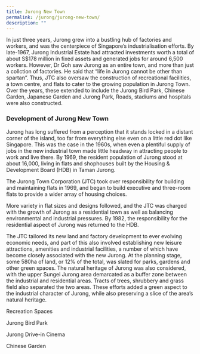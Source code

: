 ```yaml
---
title: Jurong New Town
permalink: /jurong/jurong-new-town/
description: ""
---
```

In just three years, Jurong grew into a bustling hub of factories and workers, and was the centerpiece of Singapore’s industrialisation efforts. By late-1967, Jurong Industrial Estate had attracted investments worth a total of about S$178 million in fixed assets and generated jobs for around 6,500 workers. However, Dr Goh saw Jurong as an entire town, and more than just a collction of factories. He said that “life in Jurong cannot be other than spartan”. Thus, JTC also oversaw the construction of recreational facilities, a town centre, and flats to cater to the growing population in Jurong Town. Over the years, these extended to include the Jurong Bird Park, Chinese Garden, Japanese Garden and Jurong Park, Roads, stadiums and hospitals were also constructed.

### **Development of Jurong New Town**

Jurong has long suffered from a perception that it stands locked in a distant corner of the island, too far from everything else even on a little red dot like Singapore. This was the case in the 1960s, when even a plentiful supply of jobs in the new industrial town made little headway in attracting people to work and live there. By 1969, the resident population of Jurong stood at about 16,000, living in flats and shophouses built by the Housing & Development Board (HDB) in Taman Jurong. 

The Jurong Town Corporation (JTC) took over responsibility for building and maintaining flats in 1969, and began to build executive and three-room flats to provide a wider array of housing choices.

More variety in flat sizes and designs followed, and the JTC was charged with the growth of Jurong as a residential town as well as balancing environmental and industrial pressures. By 1982, the responsibility for the residential aspect of Jurong was returned to the HDB.

The JTC tailored its new land and factory development to ever evolving economic needs, and part of this also involved establishing new leisure attractions, amenities and industrial facilities, a number of which have become closely associated with the new Jurong. At the planning stage, some 580ha of land, or 12% of the total, was slated for parks, gardens and other green spaces. The natural heritage of Jurong was also considered, with the upper Sungei Jurong area demarcated as a buffer zone between the industrial and residential areas. Tracts of trees, shrubbery and grass field also separated the two areas. These efforts added a green aspect to the industrial character of Jurong, while also preserving a slice of the area’s natural heritage.

Recreation Spaces

Jurong Bird Park

Jurong Drive-in Cinema

Chinese Garden